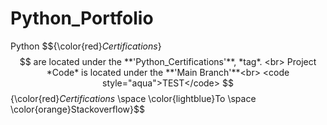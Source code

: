 # Python_Portfolio
Python $${\color{red}*Certifications*\}$$ are located under the **'Python_Certifications'**, *tag*. <br>
Project *Code* is located under the **'Main Branch'**<br>
<code style="aqua">TEST</code>
$${\color{red}*Certifications* \space \color{lightblue}To \space \color{orange}Stackoverflow}$$
